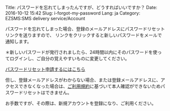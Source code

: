 Title: パスワードを忘れてしまったんですが、どうすればいいですか？
Date: 2016-10-12 15:42
Slug: i-forgot-my-password
Lang: ja
Category: EZSMS:SMS delivery service/Account

パスワードを忘れてしまった場合、登録のメールアドレスにパスワードリセットリンクを送りますので、 リンクをクリックすると新しいパスワードをメールで通知します。

＊新しいパスワードが発行されましたら、24時間以内にそのパスワードを使ってログインし、ご自分の覚えやすいものに変更してください。

[パスワードリセット申請するにはこちら](https://www.ezsms.biz/ja/reset-password/)

但し、登録メールアドレスがわからない場合、または登録メールアドレスに、アクセスできなくなった場合は、[ご利用規約](https://www.ezsms.biz/ja/faq/tos/)に基づいて本人確認ができないためパスワードリセットはできません。

お手数ですが、その際は、新規アカウントを登録になり、ご利用ください。